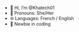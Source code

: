 - 👋 Hi, I’m @Khatech01
- 👩 Pronouns: She/Her
- 🌐 Languages: French / English
- 🌱 Newbie in coding


<!---
Khatech01/Khatech01 is a ✨ special ✨ repository because its `README.md` (this file) appears on your GitHub profile.
You can click the Preview link to take a look at your changes.
--->
